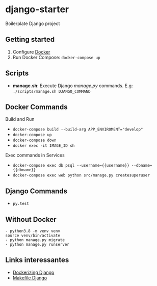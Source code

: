 # django-starter
Boilerplate Django project

## Getting started

1) Configure [Docker](https://docs.docker.com/)
2) Run Docker Compose: `docker-compose up`

## Scripts

- **manage.sh**: Execute Django *manage.py* commands. E.g: `./scripts/manage.sh DJANGO_COMMAND`

## Docker Commands
Build and Run
- `docker-compose build --build-arg APP_ENVIROMENT="develop"`
- `docker-compose up`
- `docker-compose down`
- `docker exec -it IMAGE_ID sh`


Exec commands in Services
- `docker-compose exec db psql --username={{username}} --dbname={{dbname}}`
- `docker-compose exec web python src/manage.py createsuperuser`


## Django Commands
- `py.test`


## Without Docker
```
- python3.8 -m venv venv
source venv/bin/activate
- python manage.py migrate
- python manage.py runserver
```

## Links interessantes

- [Dockerizing Django](https://testdriven.io/blog/dockerizing-django-with-postgres-gunicorn-and-nginx/)
- [Makefile Django](https://dev.to/xarala221/how-to-become-more-productive-using-makefile-579b/)